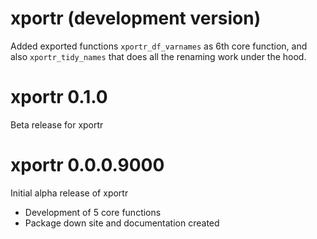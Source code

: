 # xportr (development version)
Added exported functions `xportr_df_varnames` as 6th core function, and also `xportr_tidy_names` that does all the renaming work under the hood.

# xportr 0.1.0

Beta release for xportr 

# xportr 0.0.0.9000

Initial alpha release of xportr

* Development of 5 core functions
* Package down site and documentation created
